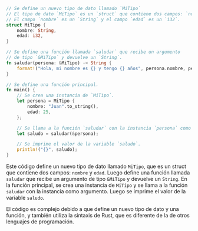 ```rust
// Se define un nuevo tipo de dato llamado `MiTipo`
// El tipo de dato `MiTipo` es un `struct` que contiene dos campos: `nombre` y `edad`.
// El campo `nombre` es un `String` y el campo `edad` es un `i32`.
struct MiTipo {
    nombre: String,
    edad: i32,
}

// Se define una función llamada `saludar` que recibe un argumento
// de tipo `&MiTipo` y devuelve un `String`.
fn saludar(persona: &MiTipo) -> String {
    format!("Hola, mi nombre es {} y tengo {} años", persona.nombre, persona.edad)
}

// Se define una función principal.
fn main() {
    // Se crea una instancia de `MiTipo`.
    let persona = MiTipo {
        nombre: "Juan".to_string(),
        edad: 25,
    };

    // Se llama a la función `saludar` con la instancia `persona` como argumento.
    let saludo = saludar(&persona);

    // Se imprime el valor de la variable `saludo`.
    println!("{}", saludo);
}
```

Este código define un nuevo tipo de dato llamado `MiTipo`, que es un struct que contiene dos campos: `nombre` y `edad`.
Luego define una función llamada `saludar` que recibe un argumento de tipo `&MiTipo` y devuelve un `String`.
En la función principal, se crea una instancia de `MiTipo` y se llama a la función `saludar` con la instancia como argumento. Luego se imprime el valor de la variable `saludo`.

El código es complejo debido a que define un nuevo tipo de dato y una función, y también utiliza la sintaxis de Rust, que es diferente de la de otros lenguajes de programación.